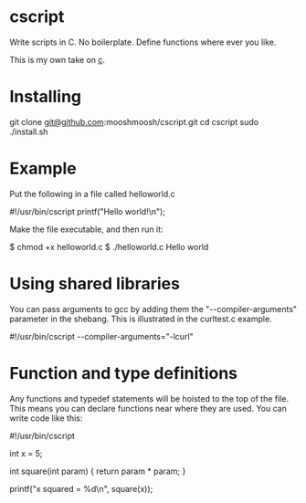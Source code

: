 # cscript
Write scripts in C. No boilerplate. Define functions where ever you like.

This is my own take on [c](https://github.com/ryanmjacobs/c).

# Installing

  git clone git@github.com:mooshmoosh/cscript.git
  cd cscript
  sudo ./install.sh

# Example

Put the following in a file called helloworld.c

  #!/usr/bin/cscript
  printf("Hello world!\n");
  
Make the file executable, and then run it:

  $ chmod +x helloworld.c
  $ ./helloworld.c
  Hello world

# Using shared libraries

You can pass arguments to gcc by adding them the "--compiler-arguments" parameter in the shebang. This is illustrated in the curltest.c example.

  #!/usr/bin/cscript --compiler-arguments="-lcurl"

# Function and type definitions

Any functions and typedef statements will be hoisted to the top of the file. This means you can declare functions near where they are used. You can write code like this:

  #!/usr/bin/cscript
  
  int x = 5;

  int square(int param)
  {
      return param * param;
  }
  
  printf("x squared = %d\n", square(x));
  
